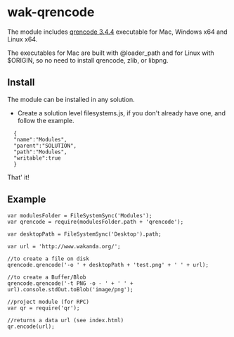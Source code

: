 wak-qrencode
============

The module includes [qrencode 3.4.4](http://fukuchi.org/works/qrencode/) executable for Mac, Windows x64 and Linux x64.

The executables for Mac are built with @loader_path and for Linux with $ORIGIN, so no need to install qrencode, zlib, or libpng.

Install
-------
The module can be installed in any solution.

* Create a solution level filesystems.js, if you don't already have one, and follow the example.
```
  {
  "name":"Modules",
  "parent":"SOLUTION",
  "path":"Modules",
  "writable":true
  }  
```

That' it!

Example
-------
```
var modulesFolder = FileSystemSync('Modules');
var qrencode = require(modulesFolder.path + 'qrencode');

var desktopPath = FileSystemSync('Desktop').path;

var url = 'http://www.wakanda.org/';

//to create a file on disk
qrencode.qrencode('-o ' + desktopPath + 'test.png' + ' ' + url);

//to create a Buffer/Blob 
qrencode.qrencode('-t PNG -o - ' + ' ' + url).console.stdOut.toBlob('image/png');

//project module (for RPC)
var qr = require('qr');

//returns a data url (see index.html)
qr.encode(url);
```
